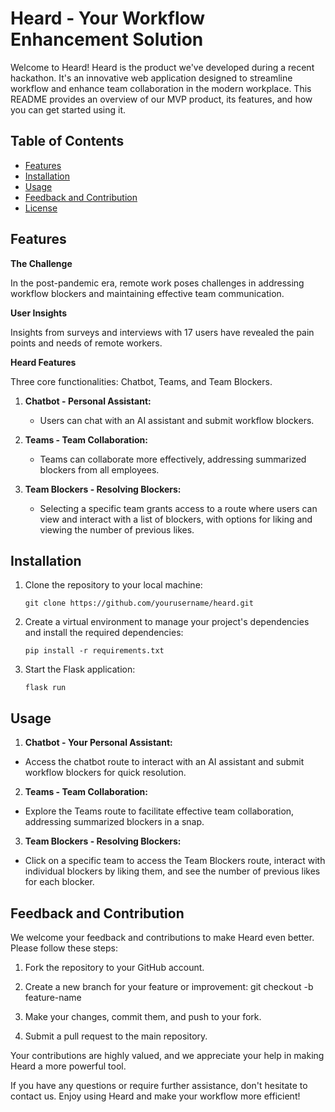 # Heard - Your Workflow Enhancement Solution

Welcome to Heard! Heard is the product we've developed during a recent hackathon. It's an innovative web application designed to streamline workflow and enhance team collaboration in the modern workplace. This README provides an overview of our MVP product, its features, and how you can get started using it.

## Table of Contents
- [Features](#features)
- [Installation](#installation)
- [Usage](#usage)
- [Feedback and Contribution](#feedback-and-contribution)
- [License](#license)

## Features

**The Challenge**

In the post-pandemic era, remote work poses challenges in addressing workflow blockers and maintaining effective team communication.

**User Insights**

Insights from surveys and interviews with 17 users have revealed the pain points and needs of remote workers.

**Heard Features**

Three core functionalities: Chatbot, Teams, and Team Blockers.

1. **Chatbot - Personal Assistant:**
   - Users can chat with an AI assistant and submit workflow blockers.

2. **Teams - Team Collaboration:**
   - Teams can collaborate more effectively, addressing summarized blockers from all employees.

3. **Team Blockers - Resolving Blockers:**
   - Selecting a specific team grants access to a route where users can view and interact with a list of blockers, with options for liking and viewing the number of previous likes.

## Installation
1. Clone the repository to your local machine:

    ```shell
    git clone https://github.com/yourusername/heard.git
    ```
2. Create a virtual environment to manage your project's dependencies and install the required dependencies:
    ```shell
    pip install -r requirements.txt
    ```
3. Start the Flask application:
    ```shell
    flask run
    ```


## Usage

1. **Chatbot - Your Personal Assistant:**
- Access the chatbot route to interact with an AI assistant and submit workflow blockers for quick resolution.

2. **Teams - Team Collaboration:**
- Explore the Teams route to facilitate effective team collaboration, addressing summarized blockers in a snap.

3. **Team Blockers - Resolving Blockers:**
- Click on a specific team to access the Team Blockers route, interact with individual blockers by liking them, and see the number of previous likes for each blocker.

## Feedback and Contribution

We welcome your feedback and contributions to make Heard even better. Please follow these steps:

1. Fork the repository to your GitHub account.

2. Create a new branch for your feature or improvement: git checkout -b feature-name

3. Make your changes, commit them, and push to your fork.

4. Submit a pull request to the main repository.

Your contributions are highly valued, and we appreciate your help in making Heard a more powerful tool.



If you have any questions or require further assistance, don't hesitate to contact us. Enjoy using Heard and make your workflow more efficient!







